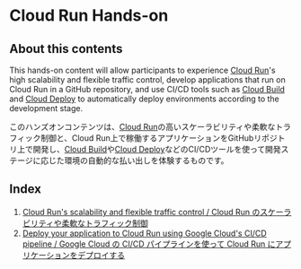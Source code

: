 # Cloud Run Hands-on
## About this contents
This hands-on content will allow participants to experience [Cloud Run](https://cloud.google.com/run?hl=en)'s high scalability and flexible traffic control, develop applications that run on Cloud Run in a GitHub repository, and use CI/CD tools such as [Cloud Build](https://cloud.google.com/build?hl=en) and [Cloud Deploy](https://cloud.google.com/deploy?hl=en) to automatically deploy environments according to the development stage.

このハンズオンコンテンツは、[Cloud Run](https://cloud.google.com/run?hl=ja)の高いスケーラビリティや柔軟なトラフィック制御と、Cloud Run上で稼働するアプリケーションをGitHubリポジトリ上で開発し、[Cloud Build](https://cloud.google.com/build?hl=ja)や[Cloud Deploy](https://cloud.google.com/deploy?hl=ja)などのCI/CDツールを使って開発ステージに応じた環境の自動的な払い出しを体験するものです。

## Index
1. [Cloud Run's scalability and flexible traffic control / Cloud Run のスケーラビリティや柔軟なトラフィック制御](ws1/README.md)
2. [Deploy your application to Cloud Run using Google Cloud's CI/CD pipeline / Google Cloud の CI/CD パイプラインを使って Cloud Run にアプリケーションをデプロイする](ws2/README.md)
